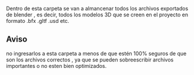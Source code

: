 Dentro de esta carpeta se van a almancenar todos los archivos exportados de blender , es decir, todos los modelos 3D que se creen en el proyecto en formato .bfx .gltf .usd etc.

## Aviso
no ingresarlos a esta carpeta a menos de que estén 100% seguros de que son los archivos correctos , ya que se pueden sobreescribir archivos importantes o no esten bien optimizados.